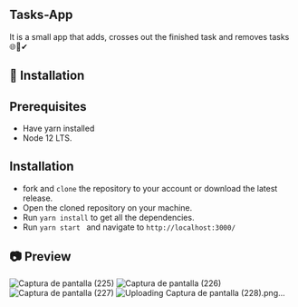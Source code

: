 ## Tasks-App
It is a small app that adds, crosses out the finished task and removes tasks🌐📝✔
## 🚀 Installation
   ## Prerequisites
 
   - Have yarn installed
   - Node 12 LTS. 
    
 ## Installation
  - fork and  ```clone``` the repository to your account or download the latest release.
  - Open the cloned repository on your machine.
  - Run  ```yarn install``` to get all the dependencies.
  - Run ```yarn start ``` and navigate to ```http://localhost:3000/```
  
  ## 📷 Preview
![Captura de pantalla (225)](https://user-images.githubusercontent.com/46753453/91793189-b7f37000-ebd4-11ea-911b-94d81c3ea883.png)
![Captura de pantalla (226)](https://user-images.githubusercontent.com/46753453/91793191-b9bd3380-ebd4-11ea-91c1-f3ca267dabda.png)
![Captura de pantalla (227)](https://user-images.githubusercontent.com/46753453/91793193-ba55ca00-ebd4-11ea-87da-fe26eab98f00.png)
![Uploading Captura de pantalla (228).png…]()
